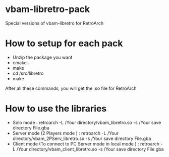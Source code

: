 # vbam-libretro-pack
Special versions of vbam-libretro for RetroArch

# How to setup for each pack

- Unzip the package you want
- cmake .
- make
- cd /src/libretro
- make

After all these commands, you will get the .so file for RetroArch

# How to use the libraries
- Solo mode : retroarch -L /Your directory/vbam_libretro.so -s /Your save directory File.gba
- Server mode (2 Players mode ) : retroarch -L /Your directory/vbam_2PServ_libretro.so -s /Your save directory File.gba
- Client mode (To connect to PC Server mode in local mode ) : retroarch -L /Your directory/vbam_client_libretro.so -s /Your save directory File.gba
